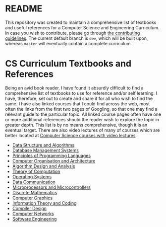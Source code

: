 # README

This repository was created to maintain a comprehensive list of textbooks and useful references for a Computer Science and Engineering Curriculum. In case you wish to contribute, please go through [the contributing guidelines](CONTRIBUTING.md). The current default branch is `dev`, which will be built upon, whereas `master` will eventually contain a complete curriculum.

# CS Curriculum Textbooks and References
Being an avid book reader, I have found it absurdly difficult to find a comprehensive list of textbooks to use for reference and/or self learning. I have, therefore, set out to create and share it for all who wish to find the same. I have also linked courses that I could find across the web, most often the links from the first two pages of Googling, so that one may find a relevant guide to the particular topic. All linked course pages often have one or more additional references should the reader wish to explore the topic in greater depth. This list is by no means comprehensive, though it is an eventual target. There are also video lectures of many of courses which are better located at [Computer Science courses with video lectures](https://github.com/Developer-Y/cs-video-courses).

- [Data Structure and Algorithms](Curriculum.md/#data-structure-and-algorithms)
- [Database Management Systems](Curriculum.md/#database-management-systems)
- [Principles of Programming Languages](Curriculum.md/#principles-of-programming-languages)
- [Computer Organisation and Architecture](Curriculum.md/#computer-organisation-and-architecture)
- [Algorithm Design and Analysis](Curriculum.md/#algorithm-design-and-analysis)
- [Theory of Computation](Curriculum.md/#theory-of-computation)
- [Operating Systems](Curriculum.md/#operating-systems)
- [Data Communication](Curriculum.md/#data-communication)
- [Microprocessors and Microcontrollers](Curriculum.md/#microprocessors-and-microcontrollers)
- [Discrete Mathematics](Curriculum.md/#discrete-mathematics)
- [Computer Graphics](Curriculum.md/#computer-graphics)
- [Information Theory and Coding](Curriculum.md/#information-theory-and-coding)
- [Compiler Design](Curriculum.md/#compiler-design)
- [Computer Networks](Curriculum.md/#computer-networks)
- [Software Engineering](Curriculum.md/#software-engineering)
